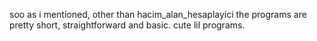 soo as i mentioned, other than hacim_alan_hesaplayici the programs are pretty short, straightforward and basic. cute lil programs.

